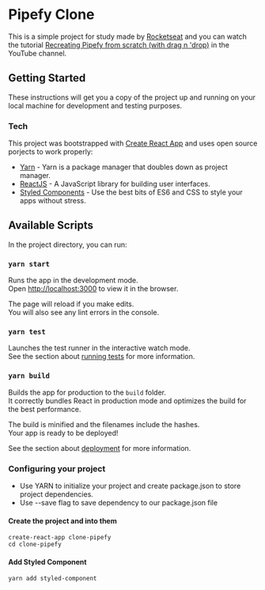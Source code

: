 # Pipefy Clone

This is a simple project for study made by [Rocketseat](https://rocketseat.com.br) and you can watch the tutorial [
Recreating Pipefy from scratch (with drag n 'drop)](https://www.youtube.com/watch?v=awRtgpRsdTQ) in the YouTube channel.


## Getting Started

These instructions will get you a copy of the project up and running on your local machine for development and testing purposes.

### Tech


This project was bootstrapped with [Create React App](https://github.com/facebook/create-react-app) and uses open source porjects to work properly:

* [Yarn] - Yarn is a package manager that doubles down as project manager.
* [ReactJS] - A JavaScript library for building user interfaces.
* [Styled Components] - Use the best bits of ES6 and CSS to style your apps without stress.

## Available Scripts

In the project directory, you can run:

### `yarn start`

Runs the app in the development mode.<br />
Open [http://localhost:3000](http://localhost:3000) to view it in the browser.

The page will reload if you make edits.<br />
You will also see any lint errors in the console.

### `yarn test`

Launches the test runner in the interactive watch mode.<br />
See the section about [running tests](https://facebook.github.io/create-react-app/docs/running-tests) for more information.

### `yarn build`

Builds the app for production to the `build` folder.<br />
It correctly bundles React in production mode and optimizes the build for the best performance.

The build is minified and the filenames include the hashes.<br />
Your app is ready to be deployed!

See the section about [deployment](https://facebook.github.io/create-react-app/docs/deployment) for more information.


### Configuring your project

- Use YARN to initialize your project and create package.json to store project dependencies.
- Use --save flag to save dependency to our package.json file

#### Create the project and into them
```
create-react-app clone-pipefy
cd clone-pipefy
```

#### Add Styled Component
```
yarn add styled-component
```



[yarn]:https://yarnpkg.com
[reactjs]:https://reactjs.org
[Styled Components]:https://styled-components.com